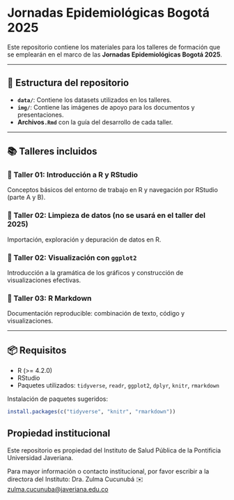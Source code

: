 #  Jornadas Epidemiológicas Bogotá 2025

Este repositorio contiene los materiales para los talleres de formación que se emplearán en el marco de las **Jornadas Epidemiológicas Bogotá 2025**.

---

## 📁 Estructura del repositorio

- **`data/`**: Contiene los datasets utilizados en los talleres.
- **`img/`**: Contiene las imágenes de apoyo para los documentos y presentaciones.
- **Archivos`.Rmd`** con la guía del desarrollo de cada taller.

---

## 📚 Talleres incluidos

### 🔹 Taller 01: Introducción a R y RStudio  
Conceptos básicos del entorno de trabajo en R y navegación por RStudio (parte A y B).

### 🔹 Taller 02: Limpieza de datos (no se usará en el taller del 2025) 
Importación, exploración y depuración de datos en R.

### 🔹 Taller 02: Visualización con `ggplot2`  
Introducción a la gramática de los gráficos y construcción de visualizaciones efectivas.

### 🔹 Taller 03: R Markdown  
Documentación reproducible: combinación de texto, código y visualizaciones.

---

## 📦 Requisitos

- R (>= 4.2.0)  
- RStudio  
- Paquetes utilizados: `tidyverse`, `readr`, `ggplot2`, `dplyr`, `knitr`, `rmarkdown`

Instalación de paquetes sugeridos:

```r
install.packages(c("tidyverse", "knitr", "rmarkdown"))
```

## Propiedad institucional

Este repositorio es propiedad del Instituto de Salud Pública de la Pontificia Universidad Javeriana.

Para mayor información o contacto institucional, por favor escribir a la directora del Instituto:
Dra. Zulma Cucunubá
✉️ zulma.cucunuba@javeriana.edu.co


